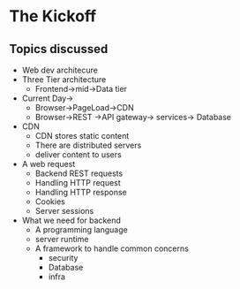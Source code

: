 # The Kickoff
## Topics discussed
- Web dev architecure 
- Three Tier architecture
  - Frontend->mid->Data tier
- Current Day->
  - Browser->PageLoad->CDN
  - Browser->REST ->API gateway-> services-> Database
- CDN
  - CDN stores static content
  - There are distributed servers
  - deliver content to users
- A web request
  - Backend REST requests
  - Handling HTTP request
  - Handling HTTP response
  - Cookies
  - Server sessions
- What we need for backend
  - A programming language
  - server runtime
  - A framework to handle common concerns
    - security
    - Database
    - infra
